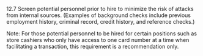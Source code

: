 12.7 Screen potential personnel prior to hire to 
minimize the risk of attacks from internal 
sources. (Examples of background checks 
include previous employment history, criminal 
record, credit history, and reference checks.) 

Note: For those potential personnel to be hired 
for certain positions such as store cashiers 
who only have access to one card number at a 
time when facilitating a transaction, this 
requirement is a recommendation only. 


